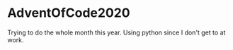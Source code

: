 # AdventOfCode2020

Trying to do the whole month this year. Using python since I don't get to at work.
